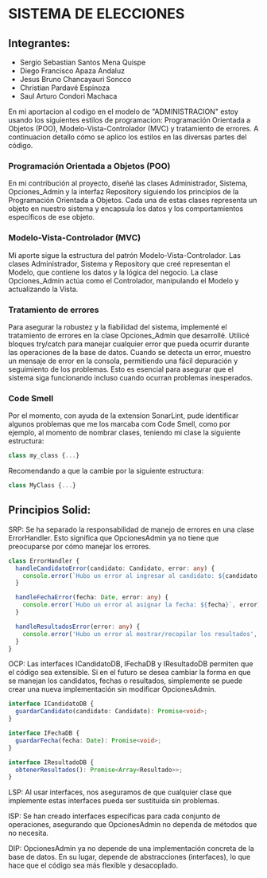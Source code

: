 # SISTEMA DE ELECCIONES

## Integrantes:

- Sergio Sebastian Santos Mena Quispe
- Diego Francisco Apaza Andaluz
- Jesus Bruno Chancayauri Soncco
- Christian Pardavé Espinoza
- Saul Arturo Condori Machaca


En mi aportacion al codigo en el modelo de "ADMINISTRACION" estoy usando los siguientes estilos de programacion: Programación Orientada a Objetos (POO), Modelo-Vista-Controlador (MVC) y tratamiento de errores. A continuacion detallo cómo se aplico los estilos en las diversas partes del código.

### Programación Orientada a Objetos (POO)

En mi contribución al proyecto, diseñé las clases Administrador, Sistema, Opciones_Admin y la interfaz Repository siguiendo los principios de la Programación Orientada a Objetos. Cada una de estas clases representa un objeto en nuestro sistema y encapsula los datos y los comportamientos específicos de ese objeto.

### Modelo-Vista-Controlador (MVC)

Mi aporte sigue la estructura del patrón Modelo-Vista-Controlador. Las clases Administrador, Sistema y Repository que creé representan el Modelo, que contiene los datos y la lógica del negocio. La clase Opciones_Admin actúa como el Controlador, manipulando el Modelo y actualizando la Vista.

### Tratamiento de errores

Para asegurar la robustez y la fiabilidad del sistema, implementé el tratamiento de errores en la clase Opciones_Admin que desarrollé. Utilicé bloques try/catch para manejar cualquier error que pueda ocurrir durante las operaciones de la base de datos. Cuando se detecta un error, muestro un mensaje de error en la consola, permitiendo una fácil depuración y seguimiento de los problemas. Esto es esencial para asegurar que el sistema siga funcionando incluso cuando ocurran problemas inesperados.

### Code Smell

Por el momento, con ayuda de la extension SonarLint, pude identificar algunos problemas que me los marcaba com Code Smell, como por ejemplo, al momento de nombrar clases, teniendo mi clase la siguiente estructura:
```typescript
class my_class {...}
```
Recomendando a que la cambie por la siguiente estructura:
```typescript
class MyClass {...}
```

## Principios Solid:

SRP: Se ha separado la responsabilidad de manejo de errores en una clase ErrorHandler. Esto significa que OpcionesAdmin ya no tiene que preocuparse por cómo manejar los errores.

```typescript
class ErrorHandler {
  handleCandidatoError(candidato: Candidato, error: any) {
    console.error(`Hubo un error al ingresar al candidato: ${candidato.nombre}`, error);
  }

  handleFechaError(fecha: Date, error: any) {
    console.error(`Hubo un error al asignar la fecha: ${fecha}`, error);
  }

  handleResultadosError(error: any) {
    console.error('Hubo un error al mostrar/recopilar los resultados', error);
  }
}

```
OCP: Las interfaces ICandidatoDB, IFechaDB y IResultadoDB permiten que el código sea extensible. Si en el futuro se desea cambiar la forma en que se manejan los candidatos, fechas o resultados, simplemente se puede crear una nueva implementación sin modificar OpcionesAdmin.

```typescript
interface ICandidatoDB {
  guardarCandidato(candidato: Candidato): Promise<void>;
}

interface IFechaDB {
  guardarFecha(fecha: Date): Promise<void>;
}

interface IResultadoDB {
  obtenerResultados(): Promise<Array<Resultado>>;
}

```

LSP: Al usar interfaces, nos aseguramos de que cualquier clase que implemente estas interfaces pueda ser sustituida sin problemas.

ISP: Se han creado interfaces específicas para cada conjunto de operaciones, asegurando que OpcionesAdmin no dependa de métodos que no necesita.

DIP: OpcionesAdmin ya no depende de una implementación concreta de la base de datos. En su lugar, depende de abstracciones (interfaces), lo que hace que el código sea más flexible y desacoplado.
